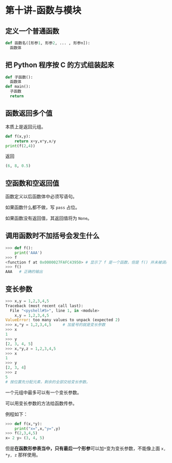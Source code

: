# 第十讲-函数与模块
## 定义一个普通函数
```python
def 函数名([形参1, 形参2, ... , 形参n]):
  函数体
```
## 把 Python 程序按 C 的方式组装起来
```python
def 子函数():
  函数体
def main():
  子函数
  return
```
## 函数返回多个值
本质上是返回元组。
```python
def f(x,y):
    return x+y,x*y,x/y
print(f(2,4))
```
返回
```python
(6, 8, 0.5)
```
## 空函数和空返回值
函数定义以后函数体中必须写语句。

如果函数什么都不做，写 `pass` 占位。

如果函数没有返回值，其返回值将为 `None`。
## 调用函数时不加括号会发生什么
```python
>>> def f():
	print('AAA')
>>> f
<function f at 0x0000027FAFC43950> # 显示了 f 是一个函数，但是 f() 并未被调用。
>>> f()
AAA   # 正确的输出
```
## 变长参数
```python
>>> x,y = 1,2,3,4,5
Traceback (most recent call last):
  File "<pyshell#5>", line 1, in <module>
    x,y = 1,2,3,4,5
ValueError: too many values to unpack (expected 2)
>>> x,*y = 1,2,3,4,5     # 加星号的就是变长参数
>>> x
1
>>> y
[2, 3, 4, 5]
>>> x,*y,z = 1,2,3,4,5
>>> x
1
>>> y
[2, 3, 4]
>>> z
5
# 按位置先分配元素，剩余的全部交给变长参数。
```
一个元组中最多可以有一个变长参数。

可以用变长参数的方法给函数传参。

例程如下：
```python
>>> def f(x,*y):
	print("x=",x,"y=",y)	
>>> f(2,3,4,5)
x= 2 y= (3, 4, 5)
```
但是**在函数形参表当中，只有最后一个形参**可以加`*`变为变长参数，不能像上面 `x, *y, z` 那样使用。
